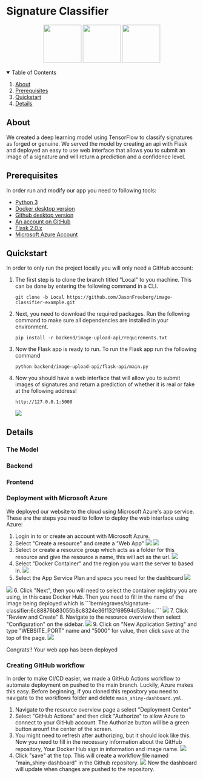 # Signature Classifier

<p align='center'>
  <img src="Images/python_logo.jpeg" width="100" />
  <img src="Images/tf_logo.png" width="100" /> 
  <img src="Images/flask_logo.png" width="100" />
</p>


<details open="open">
  <summary>Table of Contents</summary>
  <ol>
    <li><a href="#about">About</a></li>
    <li><a href="#prerequisites">Prerequisites</a></li>
    <li><a href="#quickstart">Quickstart</a></li>
    <li><a href="#details">Details</a></li>
  </ol>
</details>

## About
We created a deep learning model using TensorFlow to classify signatures as forged or genuine. We served the model by creating an api with Flask and deployed an easy to use web interface that allows you to submit an image of a signature and will return a prediction and a confidence level.  

## Prerequisites
In order run and modify our app you need to following tools:
- [Python 3](https://mirror.las.iastate.edu/CRAN/)
- [Docker desktop version](https://docs.docker.com/get-docker/)
- [Github desktop version](https://desktop.github.com/)
- [An account on GitHub](https://github.com/)
- [Flask 2.0.x](https://flask.palletsprojects.com/en/2.0.x/)
- [Microsoft Azure Account](https://azure.microsoft.com/en-us/free/)

## Quickstart
In order to only run the project locally you will only need a GitHub account:
1. The first step is to clone the branch titled "Local" to you machine. This can be done by entering the following command in a CLI.
    ```
    git clone -b Local https://github.com/JasonFreeberg/image-classifier-example.git
    ```

2. Next, you need to download the required packages. Run the following command to make sure all dependencies are installed in your environment.
   ```
   pip install -r backend/image-upload-api/requirements.txt
   ```
3. Now the Flask app is ready to run. To run the Flask app run the following command
   ```
   python backend/image-upload-api/flask-api/main.py
   ```
4. Now you should have a web interface that will allow you to submit images of signatures and return a prediction of whether it is real or fake at the following address!
   ```
   http://127.0.0.1:5000
   ```
   <img src="Images/website_home.png">

## Details
### The Model



### Backend

### Frontend


### Deployment with Microsoft Azure
We deployed our website to the cloud using Microsoft Azure's app service.
These are the steps you need to follow to deploy the web interface using Azure:
1. Login in to or create an account with Microsoft Azure. 
2. Select "Create a resource" and create a "Web App" 
	<img src="Images/azure_home.png">
	<img src="Images/azure_create_resource.png">
3. Select or create a resource group which acts as a folder for this resource and give the resource a name, this will act as the url.
	<img src="Images/azure_group_and_name.png">
4. Select "Docker Container" and the region you want the server to based in.
	<img src="Images/azure_docker_and_region.png">
5. Select the App Service Plan and specs you need for the dashboard
	<img src="Images/azure_app_service_plan.png">
<img src="Images/azure_specs.png">
6. Click "Next", then you will need to select the container registry you are using, in this case Docker Hub. Then you need to fill in the name of the image being deployed which is 
  ```berniegraves/signature-classifier:6c88876b83055b8c8324e36f132f69594d53b1cc.```
	<img src="Images/azure_container_registry.png">
7. Click "Review and Create"
8. Navigate to the resource overview then select "Configuration" on the sidebar.
	<img src="Images/azure_config_sidebar.png">
9. Click on "New Application Setting" and type "WEBSITE_PORT" name and "5000" for value, then click save at the top of the page.
	<img src="Images/azure_config_port.png">

Congrats!! Your web app has been deployed

### Creating GitHub workflow
In order to make CI/CD easier, we made a GitHub Actions workflow to automate deployment on pushed to the main branch. Luckily, Azure makes this easy. Before beginning, if you cloned this repository you need to navigate to the workflows folder and delete `main_shiny-dashboard.yml`.
1. Navigate to the resource overview page a select "Deployment Center"
2. Select "GitHub Actions" and then click "Authorize" to allow Azure to connect to your GitHub account. The Authorize button will be a green button arounf the center of the screen.
3. You might need to refresh after authorizing, but it should look like this. Now you need to fill in the necessary information about the GitHub repository, Your Docker Hub sign in information and image name.
	<img src="Images/azure_deployment_settings.png">
4. Click "save" at the top. This will create a workflow file named "main_shiny-dashboard" in the Github repository.
	<img src="Images/github_workflows.png">
Now the dashboard will update when changes are pushed to the repository. 